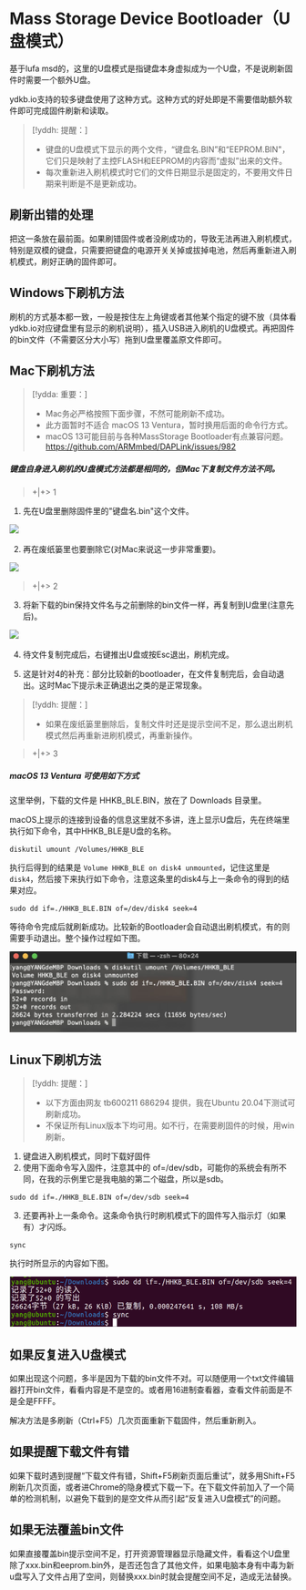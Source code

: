 # Mass Storage Device Bootloader（U盘模式）

基于lufa msd的，这里的U盘模式是指键盘本身虚拟成为一个U盘，不是说刷新固件时需要一个额外U盘。

ydkb.io支持的较多键盘使用了这种方式。这种方式的好处即是不需要借助额外软件即可完成固件刷新和读取。

> [!yddh: 提醒：]
> - 键盘的U盘模式下显示的两个文件，“键盘名.BIN”和“EEPROM.BIN"，它们只是映射了主控FLASH和EEPROM的内容而“虚拟”出来的文件。
> - 每次重新进入刷机模式时它们的文件日期显示是固定的，不要用文件日期来判断是不是更新成功。


## 刷新出错的处理

把这一条放在最前面。如果刷错固件或者没刷成功的，导致无法再进入刷机模式，特别是双模的键盘，只需要把键盘的电源开关关掉或拔掉电池，然后再重新进入刷机模式，刷好正确的固件即可。


## Windows下刷机方法

刷机的方式基本都一致，一般是按住左上角键或者其他某个指定的键不放（具体看ydkb.io对应键盘里有显示的刷机说明），插入USB进入刷机的U盘模式。再把固件的bin文件（不需要区分大小写）拖到U盘里覆盖原文件即可。


## Mac下刷机方法

> [!ydda: 重要：]
> - Mac务必严格按照下面步骤，不然可能刷新不成功。
> - 此方面暂时不适合 macOS 13 Ventura，暂时换用后面的命令行方式。
> - macOS 13可能目前与各种MassStorage Bootloader有点兼容问题。https://github.com/ARMmbed/DAPLink/issues/982

##### 键盘自身进入刷机的U盘模式方法都是相同的，但Mac下复制文件方法不同。

> +|+> 1

1. 先在U盘里删除固件里的"键盘名.bin"这个文件。

![](assets/msd-bootloader-mac01.png)

2. 再在废纸篓里也要删除它(对Mac来说这一步非常重要)。

![](assets/msd-bootloader-mac02.png)

> +|+> 2

3. 将新下载的bin保持文件名与之前删除的bin文件一样，再复制到U盘里(注意先后)。

![](assets/msd-bootloader-mac03.png)

4. 待文件复制完成后，右键推出U盘或按Esc退出，刷机完成。

5. 这是针对4的补充：部分比较新的bootloader，在文件复制完后，会自动退出。这时Mac下提示未正确退出之类的是正常现象。

> [!yddh: 提醒：]
> - 如果在废纸篓里删除后，复制文件时还是提示空间不足，那么退出刷机模式然后再重新进刷机模式，再重新操作。

> +|+> 3

##### macOS 13 Ventura 可使用如下方式

这里举例，下载的文件是 HHKB_BLE.BIN，放在了 Downloads 目录里。

macOS上提示的连接到设备的信息这里就不多讲，连上显示U盘后，先在终端里执行如下命令，其中HHKB_BLE是U盘的名称。

```macOS
diskutil umount /Volumes/HHKB_BLE
```

执行后得到的结果是 `Volume HHKB_BLE on disk4 unmounted`，记住这里是`disk4`，然后接下来执行如下命令，注意这条里的disk4与上一条命令的得到的结果对应。

```macOS
sudo dd if=./HHKB_BLE.BIN of=/dev/disk4 seek=4
```

等待命令完成后就刷新成功。比较新的Bootloader会自动退出刷机模式，有的则需要手动退出。整个操作过程如下图。

![|600](assets/msd-bootloader-mac13-01.jpg)


## Linux下刷机方法

> [!yddh: 提醒：]
> - 以下方面由网友 tb600211 686294 提供，我在Ubuntu 20.04下测试可刷新成功。
> - 不保证所有Linux版本下均可用。如不行，在需要刷固件的时候，用win刷新。

1. 键盘进入刷机模式，同时下载好固件
2. 使用下面命令写入固件，注意其中的 of=/dev/sdb，可能你的系统会有所不同，在我的示例里它是我电脑的第二个磁盘，所以是sdb。<br>
```linux
sudo dd if=./HHKB_BLE.BIN of=/dev/sdb seek=4
```
3. 还要再补上一条命令。这条命令执行时刷机模式下的固件写入指示灯（如果有）才闪烁。<br>
```linux
sync
```

执行时所显示的内容如下图。

![|600](assets/msd-bootloader-linux01.png)


## 如果反复进入U盘模式

如果出现这个问题，多半是因为下载的bin文件不对。可以随便用一个txt文件编辑器打开bin文件，看看内容是不是空的。或者用16进制查看器，查看文件前面是不是全是FFFF。

解决方法是多刷新（Ctrl+F5）几次页面重新下载固件，然后重新刷入。


## 如果提醒下载文件有错

如果下载时遇到提醒“下载文件有错，Shift+F5刷新页面后重试”，就多用Shift+F5刷新几次页面，或者进Chrome的隐身模式下载一下。在下载文件前加入了一个简单的检测机制，以避免下载到的是空文件从而引起“反复进入U盘模式”的问题。


## 如果无法覆盖bin文件
如果直接覆盖bin提示空间不足，打开资源管理器显示隐藏文件，看看这个U盘里除了xxx.bin和eeprom.bin外，是否还包含了其他文件，如果电脑本身有中毒为新u盘写入了文件占用了空间，则替换xxx.bin时就会提醒空间不足，造成无法替换。

